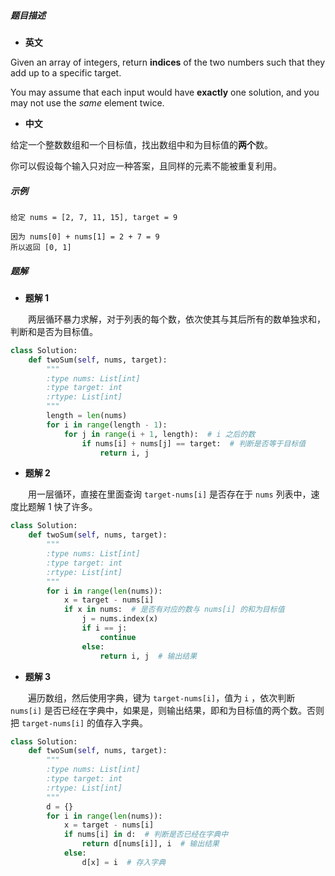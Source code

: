##### 题目描述

- **英文**

Given an array of integers, return **indices** of the two numbers such that they add up to a specific target.

You may assume that each input would have **exactly** one solution, and you may not use the *same* element twice.

- **中文**

给定一个整数数组和一个目标值，找出数组中和为目标值的**两个**数。

你可以假设每个输入只对应一种答案，且同样的元素不能被重复利用。

##### 示例

```
给定 nums = [2, 7, 11, 15], target = 9

因为 nums[0] + nums[1] = 2 + 7 = 9
所以返回 [0, 1]
```

##### 题解

- **题解 1**

　　两层循环暴力求解，对于列表的每个数，依次使其与其后所有的数单独求和，判断和是否为目标值。

```python
class Solution:
    def twoSum(self, nums, target):
        """
        :type nums: List[int]
        :type target: int
        :rtype: List[int]
        """
        length = len(nums)
        for i in range(length - 1):
            for j in range(i + 1, length):  # i 之后的数
                if nums[i] + nums[j] == target:  # 判断是否等于目标值
                    return i, j
```

- **题解 2**

　　用一层循环，直接在里面查询 `target-nums[i]` 是否存在于 `nums` 列表中，速度比题解 1 快了许多。

```python
class Solution:
    def twoSum(self, nums, target):
        """
        :type nums: List[int]
        :type target: int
        :rtype: List[int]
        """
        for i in range(len(nums)):
            x = target - nums[i]
            if x in nums:  # 是否有对应的数与 nums[i] 的和为目标值
                j = nums.index(x)
                if i == j:
                    continue
                else:
                    return i, j  # 输出结果
```

- **题解 3** 

　　遍历数组，然后使用字典，键为 `target-nums[i]`，值为 `i` ，依次判断 `nums[i]` 是否已经在字典中，如果是，则输出结果，即和为目标值的两个数。否则把 `target-nums[i]` 的值存入字典。

```python
class Solution:
    def twoSum(self, nums, target):
        """
        :type nums: List[int]
        :type target: int
        :rtype: List[int]
        """
        d = {}
        for i in range(len(nums)):
            x = target - nums[i]
            if nums[i] in d:  # 判断是否已经在字典中
                return d[nums[i]], i  # 输出结果
            else:
                d[x] = i  # 存入字典
```







